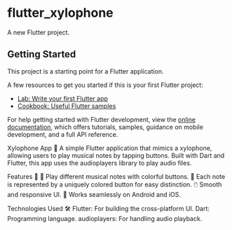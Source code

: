 # flutter_xylophone

A new Flutter project.

## Getting Started

This project is a starting point for a Flutter application.

A few resources to get you started if this is your first Flutter project:

- [Lab: Write your first Flutter app](https://docs.flutter.dev/get-started/codelab)
- [Cookbook: Useful Flutter samples](https://docs.flutter.dev/cookbook)

For help getting started with Flutter development, view the
[online documentation](https://docs.flutter.dev/), which offers tutorials,
samples, guidance on mobile development, and a full API reference.

Xylophone App 🎹
A simple Flutter application that mimics a xylophone, allowing users to play musical notes by tapping buttons. Built with Dart and Flutter, this app uses the audioplayers library to play audio files.

Features 🚀
🎵 Play different musical notes with colorful buttons.
🎨 Each note is represented by a uniquely colored button for easy distinction.
🖱️ Smooth and responsive UI.
📱 Works seamlessly on Android and iOS.

Technologies Used 🛠️
Flutter: For building the cross-platform UI.
Dart: Programming language.
audioplayers: For handling audio playback.

